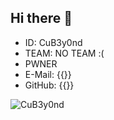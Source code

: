 ## Hi there 👋

- ID: CuB3y0nd
- TEAM: NO TEAM :(
- PWNER
- E-Mail: {{<link href="mailto:root@cubeyond.net" content="root@cubeyond.net">}}
- GitHub: {{<link href="https://github.com/CuB3y0nd" content="CuB3y0nd">}}

<p align="left">
  <img
    src="https://komarev.com/ghpvc/?username=CuB3y0nd"
    alt="CuB3y0nd"
  />
</p>
